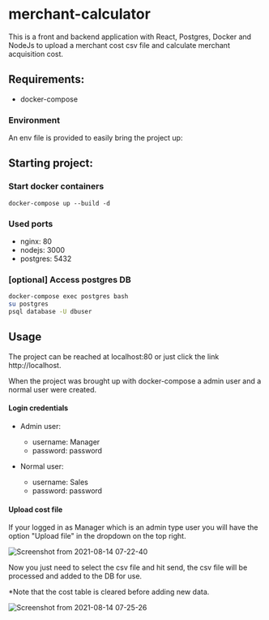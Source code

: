 # merchant-calculator

This is a front and backend application with React, Postgres, Docker and NodeJs to upload a merchant cost csv file and calculate merchant acquisition cost.

## Requirements:

* docker-compose

### Environment
An env file is provided to easily bring the project up:

## Starting project:

### Start docker containers
```
docker-compose up --build -d
```

### Used ports

- nginx: 80 
- nodejs: 3000
- postgres: 5432

### [optional] Access postgres DB
```bash
docker-compose exec postgres bash
su postgres
psql database -U dbuser
```

## Usage

The project can be reached at localhost:80 or just click the link http://localhost.

When the project was brought up with docker-compose a admin user and a normal user were created.

#### Login credentials

- Admin user:
  - username: Manager
  - password: password
  

- Normal user:
  - username: Sales
  - password: password

#### Upload cost file

If your logged in as Manager which is an admin type user you will have the option "Upload file" in the dropdown on the top right.

![Screenshot from 2021-08-14 07-22-40](https://user-images.githubusercontent.com/44851100/129427460-0b59e61c-2a4b-4131-b23f-e08564d44ef0.png)

Now you just need to select the csv file and hit send, the csv file will be processed and added to the DB for use.

*Note that the cost table is cleared before adding new data.

![Screenshot from 2021-08-14 07-25-26](https://user-images.githubusercontent.com/44851100/129427490-1ccded06-22dd-487f-a0d6-403eb89cd4d9.png)

